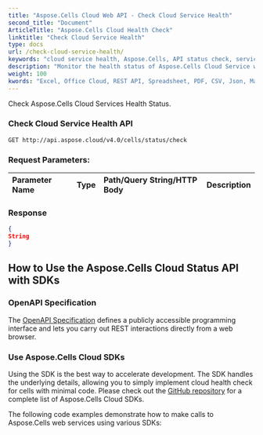```yaml
---
title: "Aspose.Cells Cloud Web API - Check Cloud Service Health"
second_title: "Document"
ArticleTitle: "Aspose.Cells Cloud Health Check"
linktitle: "Check Cloud Service Health"
type: docs
url: /check-cloud-service-health/
keywords: "cloud service health, Aspose.Cells, API status check, service monitoring, Excel API, REST API, health metrics, system availability"
description: "Monitor the health status of Aspose.Cells Cloud Service with real-time metrics and operational insights."
weight: 100
kwords: "Excel, Office Cloud, REST API, Spreadsheet, PDF, CSV, Json, Markdown, health status, service availability, performance metrics"
---
```


Check Aspose.Cells Cloud Services Health Status.

### **Check Cloud Service Health API**

```
GET http://api.aspose.cloud/v4.0/cells/status/check
```

### **Request Parameters:**

| Parameter Name | Type | Path/Query String/HTTP Body | Description |
| :- | :- | :- | :- |

### **Response**

```json
{
String
}
```

## How to Use the Aspose.Cells Cloud Status API with SDKs

### OpenAPI Specification

The [OpenAPI Specification](https://reference.aspose.cloud/cells/#/CellsStatusController/CheckCloudServiceHealth) defines a publicly accessible programming interface and lets you carry out REST interactions directly from a web browser.

### Use Aspose.Cells Cloud SDKs

Using the SDK is the best way to accelerate development. The SDK handles the underlying details, allowing you to simply implement cloud health check for cells with minimal code.
Please check out the [GitHub repository](https://github.com/aspose-cells-cloud) for a complete list of Aspose.Cells Cloud SDKs.

The following code examples demonstrate how to make calls to Aspose.Cells web services using various SDKs:
